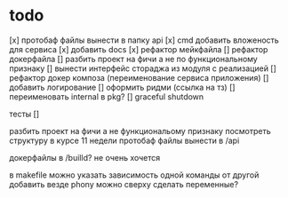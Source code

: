 # todo

[x] протобаф файлы вынести в папку api
[x] cmd добавить вложеность для сервиса
[x] добавить docs
[x] рефактор мейкфайла
[] рефактор докерфайла
[] разбить проект на фичи а не по функциональному признаку
[] вынести интерфейс стораджа из модуля с реализацией
[] рефактор докер композа (переименование сервиса приложения)
[] добавить логирование
[] оформить ридми (ссылка на тз)
[] переименовать internal в pkg?
[] graceful shutdown


тесты
[] 

разбить проект на фичи а не функциональому признаку
посмотреть структуру в курсе 11 недели
протобаф файлы вынести в /api

докерфайлы в /builld? не очень хочется

в makefile можно указать зависимость одной команды от другой
добавить везде phony
можно сверху сделать переменные?